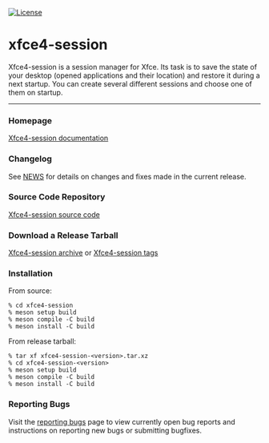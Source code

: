 [![License](https://img.shields.io/badge/License-GPL%20v2-blue.svg)](https://gitlab.xfce.org/xfce/xfce4-session/-/blob/master/COPYING)

# xfce4-session


Xfce4-session is a session manager for Xfce. Its task is to save the state of your desktop (opened applications and their location) and restore it during a next startup. You can create several different sessions and choose one of them on startup. 

----

### Homepage

[Xfce4-session documentation](https://docs.xfce.org/xfce/xfce4-session/start)

### Changelog

See [NEWS](https://gitlab.xfce.org/xfce/xfce4-session/-/blob/master/NEWS) for details on changes and fixes made in the current release.

### Source Code Repository

[Xfce4-session source code](https://gitlab.xfce.org/xfce/xfce4-session)

### Download a Release Tarball

[Xfce4-session archive](https://archive.xfce.org/src/xfce/xfce4-session)
    or
[Xfce4-session tags](https://gitlab.xfce.org/xfce/xfce4-session/-/tags)

### Installation

From source: 

    % cd xfce4-session
    % meson setup build
    % meson compile -C build
    % meson install -C build

From release tarball:

    % tar xf xfce4-session-<version>.tar.xz
    % cd xfce4-session-<version>
    % meson setup build
    % meson compile -C build
    % meson install -C build

### Reporting Bugs

Visit the [reporting bugs](https://docs.xfce.org/xfce/xfce4-session/bugs) page to view currently open bug reports and instructions on reporting new bugs or submitting bugfixes.

